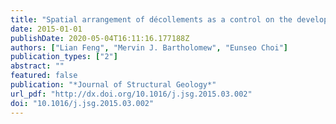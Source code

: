 ```yaml
---
title: "Spatial arrangement of décollements as a control on the development of thrust faults"
date: 2015-01-01
publishDate: 2020-05-04T16:11:16.177188Z
authors: ["Lian Feng", "Mervin J. Bartholomew", "Eunseo Choi"]
publication_types: ["2"]
abstract: ""
featured: false
publication: "*Journal of Structural Geology*"
url_pdf: "http://dx.doi.org/10.1016/j.jsg.2015.03.002"
doi: "10.1016/j.jsg.2015.03.002"
---
```


